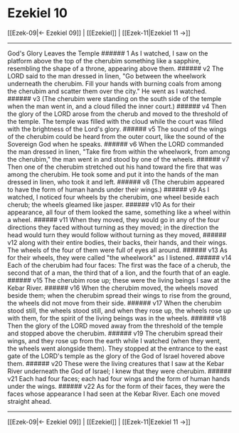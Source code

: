 # Ezekiel 10

[[Ezek-09|← Ezekiel 09]] | [[Ezekiel]] | [[Ezek-11|Ezekiel 11 →]]
***

God's Glory Leaves the Temple ###### 1 As I watched, I saw on the platform above the top of the cherubim something like a sapphire, resembling the shape of a throne, appearing above them. ###### v2 The LORD said to the man dressed in linen, "Go between the wheelwork underneath the cherubim. Fill your hands with burning coals from among the cherubim and scatter them over the city." He went as I watched. ###### v3 (The cherubim were standing on the south side of the temple when the man went in, and a cloud filled the inner court.) ###### v4 Then the glory of the LORD arose from the cherub and moved to the threshold of the temple. The temple was filled with the cloud while the court was filled with the brightness of the Lord's glory. ###### v5 The sound of the wings of the cherubim could be heard from the outer court, like the sound of the Sovereign God when he speaks. ###### v6 When the LORD commanded the man dressed in linen, "Take fire from within the wheelwork, from among the cherubim," the man went in and stood by one of the wheels. ###### v7 Then one of the cherubim stretched out his hand toward the fire that was among the cherubim. He took some and put it into the hands of the man dressed in linen, who took it and left. ###### v8 (The cherubim appeared to have the form of human hands under their wings.) ###### v9 As I watched, I noticed four wheels by the cherubim, one wheel beside each cherub; the wheels gleamed like jasper. ###### v10 As for their appearance, all four of them looked the same, something like a wheel within a wheel. ###### v11 When they moved, they would go in any of the four directions they faced without turning as they moved; in the direction the head would turn they would follow without turning as they moved, ###### v12 along with their entire bodies, their backs, their hands, and their wings. The wheels of the four of them were full of eyes all around. ###### v13 As for their wheels, they were called "the wheelwork" as I listened. ###### v14 Each of the cherubim had four faces: The first was the face of a cherub, the second that of a man, the third that of a lion, and the fourth that of an eagle. ###### v15 The cherubim rose up; these were the living beings I saw at the Kebar River. ###### v16 When the cherubim moved, the wheels moved beside them; when the cherubim spread their wings to rise from the ground, the wheels did not move from their side. ###### v17 When the cherubim stood still, the wheels stood still, and when they rose up, the wheels rose up with them, for the spirit of the living beings was in the wheels. ###### v18 Then the glory of the LORD moved away from the threshold of the temple and stopped above the cherubim. ###### v19 The cherubim spread their wings, and they rose up from the earth while I watched (when they went, the wheels went alongside them). They stopped at the entrance to the east gate of the LORD's temple as the glory of the God of Israel hovered above them. ###### v20 These were the living creatures that I saw at the Kebar River underneath the God of Israel; I knew that they were cherubim. ###### v21 Each had four faces; each had four wings and the form of human hands under the wings. ###### v22 As for the form of their faces, they were the faces whose appearance I had seen at the Kebar River. Each one moved straight ahead.

***
[[Ezek-09|← Ezekiel 09]] | [[Ezekiel]] | [[Ezek-11|Ezekiel 11 →]]
